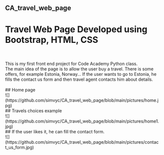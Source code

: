 ## CA_travel_web_page

# Travel Web Page Developed using Bootstrap, HTML, CSS
<br/>
<br/>
This is my first front end project for Code Academy Python class. 
<br/>
The main idea of the page is to allow the user buy a travel. There is some offers, for example Estonia, Norway... If the user wants to go to Estonia, he fills the contact us form and then travel agent contacts him about details.
<br/>
<br/>
## Home page
<br/>
![](https://github.com/simvyc/CA_travel_web_page/blob/main/pictures/home.jpg)
<br/>
## Travels choices example
<br/>
![](https://github.com/simvyc/CA_travel_web_page/blob/main/pictures/home1.jpg)
<br/>
## If the user likes it, he can fill the contact form.
<br/>
![](https://github.com/simvyc/CA_travel_web_page/blob/main/pictures/contact_us_form.jpg)
<br/>
